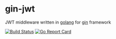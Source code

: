 # gin-jwt

JWT middleware written in [golang](https://golang.org/) for [gin](https://gin-gonic.github.io/gin/) framework

[![Build Status](https://travis-ci.org/appleboy/gin-jwt.svg?branch=master)](https://travis-ci.org/appleboy/gin-jwt) [![Go Report Card](https:///badge/github.com/appleboy/gin-jwt)](https:///report/github.com/appleboy/gin-jwt)
